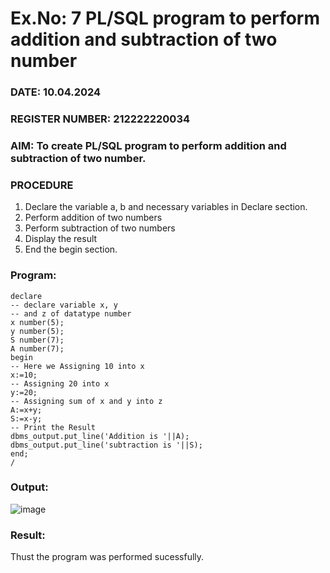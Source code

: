 # Ex.No: 7 PL/SQL program to perform addition and subtraction of two number 
### DATE: 10.04.2024
### REGISTER NUMBER: 212222220034
### AIM: To create PL/SQL program to perform addition and subtraction of two number.
### PROCEDURE
1. Declare the variable a, b and necessary variables in Declare section.
2. Perform addition of two numbers
3. Perform subtraction of two numbers 
4. Display the result 
5. End the begin section.
### Program:
```
declare
-- declare variable x, y 
-- and z of datatype number
x number(5);             
y number(5);            
S number(7); 
A number(7); 
begin
-- Here we Assigning 10 into x
x:=10;                 
-- Assigning 20 into x
y:=20;                 
-- Assigning sum of x and y into z
A:=x+y;                 
S:=x-y;
-- Print the Result
dbms_output.put_line('Addition is '||A); 
dbms_output.put_line('subtraction is '||S); 
end; 
/                       
```
### Output:
![image](https://github.com/UmaRani-Github/DBMS_NEW_EVEN23-24/assets/144427076/84a57942-2877-4d2d-9a80-42b0c6ba8916)
### Result:
Thust the program was performed sucessfully.
